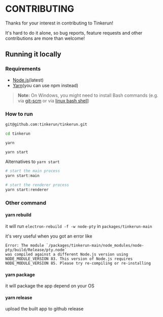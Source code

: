 # CONTRIBUTING

Thanks for your interest in contributing to Tinkerun!

It's hard to do it alone, so bug reports, feature requests and other contributions are more than welcome!

## Running it locally

### Requirements

* [Node.js](https://nodejs.org/)(latest)
* [Yarn](https://yarnpkg.com/)(you can use npm instead)

> **Note:** On Windows, you might need to install Bash commands (e.g. via [git-scm](https://git-scm.com/downloads) or via [linux bash shell](https://www.howtogeek.com/249966/how-to-install-and-use-the-linux-bash-shell-on-windows-10/))

### How to run

```bash
git@github.com:tinkerun/tinkerun.git

cd tinkerun

yarn

yarn start
```

Alternatives to `yarn start`

```bash
# start the main process
yarn start:main

# start the renderer process
yarn start:renderer
```

### Other command

#### yarn rebuild

it will run `electron-rebuild -f -w node-pty` in `packages/tinkerun-main`

it's very useful when you got an error like
```shell
Error: The module `/packages/tinkerun-main/node_modules/node-pty/build/Release/pty.node`
was compiled against a different Node.js version using
NODE_MODULE_VERSION 83. This version of Node.js requires
NODE_MODULE_VERSION 85. Please try re-compiling or re-installing
```

#### yarn package

it will package the app depend on your OS


#### yarn release

upload the built app to github release

